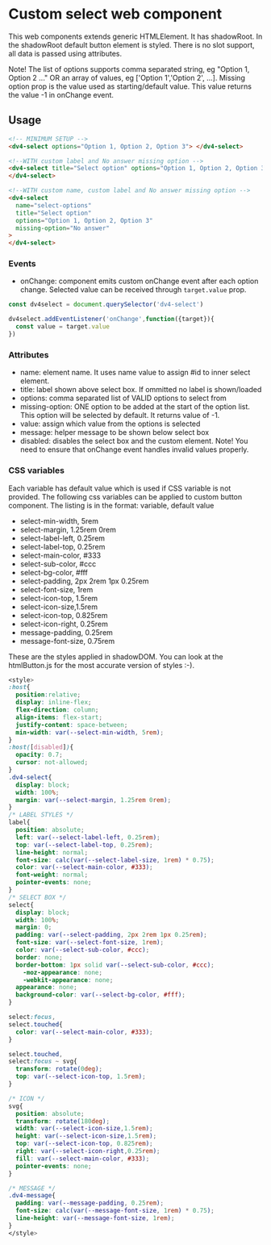 # Custom select web component

This web components extends generic HTMLElement. It has shadowRoot. In the shadowRoot default button element is styled. There is no slot support, all data is passed using attributes.

Note! The list of options supports comma separated string, eg "Option 1, Option 2 ..." OR an array of values, eg ['Option 1','Option 2', ...]. Missing option prop is the value used as starting/default value. This value returns the value -1 in onChange event.

## Usage

```html
<!-- MINIMUM SETUP -->
<dv4-select options="Option 1, Option 2, Option 3"> </dv4-select>

<!--WITH custom label and No answer missing option -->
<dv4-select title="Select option" options="Option 1, Option 2, Option 3">
</dv4-select>

<!--WITH custom name, custom label and No answer missing option -->
<dv4-select
  name="select-options"
  title="Select option"
  options="Option 1, Option 2, Option 3"
  missing-option="No answer"
>
</dv4-select>
```

### Events

- onChange: component emits custom onChange event after each option change. Selected value can be received through `target.value` prop.

```Javascript
const dv4select = document.querySelector('dv4-select')

dv4select.addEventListener('onChange',function({target}){
  const value = target.value
})
```

### Attributes

- name: element name. It uses name value to assign #id to inner select element.
- title: label shown above select box. If ommitted no label is shown/loaded
- options: comma separated list of VALID options to select from
- missing-option: ONE option to be added at the start of the option list. This option will be selected by default. It returns value of -1.
- value: assign which value from the options is selected
- message: helper message to be shown below select box
- disabled: disables the select box and the custom element. Note! You need to ensure that onChange event handles invalid values properly.

### CSS variables

Each variable has default value which is used if CSS variable is not provided. The following css variables can be applied to custom button component. The listing is in the format: variable, default value

- select-min-width, 5rem
- select-margin, 1.25rem 0rem
- select-label-left, 0.25rem
- select-label-top, 0.25rem
- select-main-color, #333
- select-sub-color, #ccc
- select-bg-color, #fff
- select-padding, 2px 2rem 1px 0.25rem
- select-font-size, 1rem
- select-icon-top, 1.5rem
- select-icon-size,1.5rem
- select-icon-top, 0.825rem
- select-icon-right, 0.25rem
- message-padding, 0.25rem
- message-font-size, 0.75rem

These are the styles applied in shadowDOM. You can look at the htmlButton.js for the most accurate version of styles :-).

```css
<style>
:host{
  position:relative;
  display: inline-flex;
  flex-direction: column;
  align-items: flex-start;
  justify-content: space-between;
  min-width: var(--select-min-width, 5rem);
}
:host([disabled]){
  opacity: 0.7;
  cursor: not-allowed;
}
.dv4-select{
  display: block;
  width: 100%;
  margin: var(--select-margin, 1.25rem 0rem);
}
/* LABEL STYLES */
label{
  position: absolute;
  left: var(--select-label-left, 0.25rem);
  top: var(--select-label-top, 0.25rem);
  line-height: normal;
  font-size: calc(var(--select-label-size, 1rem) * 0.75);
  color: var(--select-main-color, #333);
  font-weight: normal;
  pointer-events: none;
}
/* SELECT BOX */
select{
  display: block;
  width: 100%;
  margin: 0;
  padding: var(--select-padding, 2px 2rem 1px 0.25rem);
  font-size: var(--select-font-size, 1rem);
  color: var(--select-sub-color, #ccc);
  border: none;
  border-bottom: 1px solid var(--select-sub-color, #ccc);
	-moz-appearance: none;
	-webkit-appearance: none;
  appearance: none;
  background-color: var(--select-bg-color, #fff);
}

select:focus,
select.touched{
  color: var(--select-main-color, #333);
}

select.touched,
select:focus ~ svg{
  transform: rotate(0deg);
  top: var(--select-icon-top, 1.5rem);
}

/* ICON */
svg{
  position: absolute;
  transform: rotate(180deg);
  width: var(--select-icon-size,1.5rem);
  height: var(--select-icon-size,1.5rem);
  top: var(--select-icon-top, 0.825rem);
  right: var(--select-icon-right,0.25rem);
  fill: var(--select-main-color, #333);
  pointer-events: none;
}

/* MESSAGE */
.dv4-message{
  padding: var(--message-padding, 0.25rem);
  font-size: calc(var(--message-font-size, 1rem) * 0.75);
  line-height: var(--message-font-size, 1rem);
}
</style>
```
